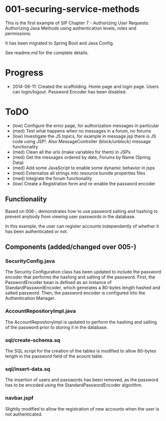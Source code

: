 # 001-securing-service-methods

This is the first example of SiP Chapter 7 - Authorizing User Requests:
    Authorizing Java Methods using authentication levels, roles and permissions.
    
It has been migrated to Spring Boot and Java Config.
        
See readme.md for the complete details.				

# Progress

* 2014-06-11: Created the scaffolding. Home page and login page. Users can login/logout. Password Encoder has been disabled.

# ToDO

* (low)  Configure the error page, for authorization messages in particular
* (med)  Test what happens when no messages in a forum, no forums
* (low)  Investigate the JS topics, for example in message.jsp there is JS code using JSP!. Also MessageController (block/unblock) message functionality
* (med)  Clean all the urls (make variables for them) in JSPs
* (med)  Get the messages ordered by date, Forums by Name (Spring Data)
* (med)  Add some JavaScript to enable some dynamic behavior in jsps
* (med)  Externalize all strings into resource bundle properties files
* (med)  Integrate the forum functionality
* (low)  Create a Registration form and re-enable the password encoder


## Functionality
Based on 006-, demonstrates how to use password salting and hashing to prevent anybody from viewing user passwords in the database.

In this example, the user can register accounts independently of whether it has been authenticated or not.

## Components (added/changed over 005-)

### SecurityConfig.java
The Security Configuration class has been updated to include the password encoder that performs the hashing and salting of the password. First, the PasswordEncoder bean is defined as an instance of StandardPasswordEncoder, which generates a 80-bytes length hashed and salted password.
Then, the password encoder is configured into the Authentication Manager.

### AccountRepositoryImpl.java
The AccountRepositoryImpl is updated to perform the hashing and salting of the password prior to storing it in the database.

### sql/create-schema.sq
The SQL script for the creation of the tables is modified to allow 80-bytes length in the password field of the acount table.

### sql/insert-data.sq
The insertion of users and passwords has been removed, as the password has to be encoded using the StandardPasswordEncoder algorithm.

### navbar.jspf
Slightly modified to allow the registration of new accounts when the user is not authenticated.
